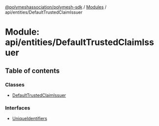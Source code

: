 [@polymeshassociation/polymesh-sdk](../README.md) / [Modules](../modules.md) / api/entities/DefaultTrustedClaimIssuer

# Module: api/entities/DefaultTrustedClaimIssuer

## Table of contents

### Classes

- [DefaultTrustedClaimIssuer](../classes/api_entities_DefaultTrustedClaimIssuer.DefaultTrustedClaimIssuer.md)

### Interfaces

- [UniqueIdentifiers](../interfaces/api_entities_DefaultTrustedClaimIssuer.UniqueIdentifiers.md)
